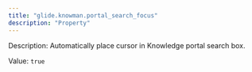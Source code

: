 ```yaml
---
title: "glide.knowman.portal_search_focus"
description: "Property"
---
```


Description: Automatically place cursor in Knowledge portal search box.

Value: `true`